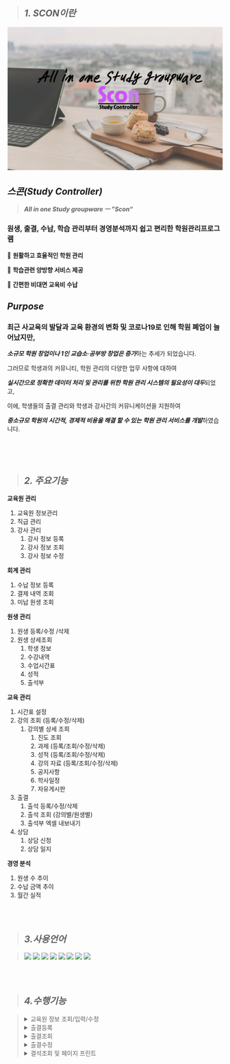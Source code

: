 <br/><br/><br/>

>## ***1. SCON이란***
![SCON MAIN](https://github.com/ssunie/scon/blob/main/SCON.jpeg)
<br/>
## *스콘(Study Controller)*


> ***All in one Study groupware ㅡ ”Scon“***
> 

### 원생, 출결, 수납, 학습 관리부터 경영분석까지 쉽고 편리한 학원관리프로그램

📝 **원활하고 효율적인 학원 관리**     

📝 **학습관련 양방향 서비스 제공**

📝 **간편한 비대면 교육비 수납**

## ***Purpose***


### 최근 사교육의 발달과 교육 환경의 변화 및 코로나19로 인해 학원 폐업이 늘어났지만, 

***소규모 학원 창업이나 1인 교습소·공부방 창업은 증가***하는 추세가 되었습니다.

그러므로 학생과의 커뮤니티, 학원 관리의 다양한 업무 사항에 대하여 

***실시간으로 정확한 데이터 처리 및 관리를 위한 학원 관리 시스템의 필요성이 대두***되었고,

 이에, 학생들의 출결 관리와 학생과 강사간의 커뮤니케이션을 지원하여 

***중소규모 학원의 시간적, 경제적 비용을 해결 할 수 있는 학원 관리 서비스를 개발***하였습니다.

<br/><br/><br/>


>## ***2. 주요기능***

**교육원 관리**

1. 교육원 정보관리
2. 직급 관리
3. 강사 관리
    1. 강사 정보 등록
    2. 강사 정보 조회
    3. 강사 정보 수정

**회계 관리**

1. 수납 정보 등록
2. 결제 내역 조회
3. 미납 원생 조회

**원생 관리**

1. 원생 등록/수정 /삭제
2. 원생 상세조회 
    1. 학생 정보
    2. 수강내역
    3. 수업시간표
    4. 성적
    5. 출석부

**교육 관리**

1. 시간표 설정
2. 강의 조회 (등록/수정/삭제)
    1. 강의별 상세 조희
        1. 진도 조회
        2. 과제 (등록/조회/수정/삭제)
        3. 성적 (등록/조회/수정/삭제)
        4. 강의 자료 (등록/조회/수정/삭제)
        5. 공지사항
        6. 학사일정
        7. 자유게시판
3. 출결
    1. 출석 등록/수정/삭제
    2. 출석 조회 (강의별/원생별)
    3. 출석부 엑셀 내보내기
4. 상담
    1. 상담 신청
    2. 상담 일지

**경영 분석**

1. 원생 수 추이
2. 수납 금액 추이
3. 월간 실적

</br><br/>

> ## ***3.사용언어***


> <img src="https://img.shields.io/badge/Spring Boot-6DB33F?style=flat-square&logo=Spring Boot&logoColor=white" width="100"/>
> <img src="https://img.shields.io/badge/MyBatis-black?style=flat-square&logo=MyBatis&logoColor=white"/>
> <img src="https://img.shields.io/badge/JavaScript-F7DF1E?style=flat-square&logo=JavaScript&logoColor=white"/>
> <img src="https://img.shields.io/badge/jQuery-0769AD?style=flat-square&logo=jQuery&logoColor=white"/>
> <img src="https://img.shields.io/badge/AJAX-blue?style=flat-square&logo=AJAX&logoColor=white"/>
> <img src="https://img.shields.io/badge/Log4j-red?style=flat-square&logo=Log4j&logoColor=white"/>
> <img src="https://img.shields.io/badge/JUnit5-25A162?style=flat-square&logo=JUnit5&logoColor=white"/>
> <img src="https://img.shields.io/badge/JUnit5-25A162?style=flat-square&logo=JUnit5&logoColor=white"/>

</br><br/>

> ## ***4.수행기능***

> <details>
> <summary>교육원 정보 조회/입력/수정</summary>
> <img src="https://github.com/ssunie/scon/blob/main/first.gif"/>
> </details>
> <details>
> <summary>출결등록</summary>
> <img src="https://github.com/ssunie/scon/blob/main/second.gif"/>
> </details>
> <details>
> <summary>출결조회</summary>
> <img src="https://github.com/ssunie/scon/blob/main/third.gif"/>
> </details>
> <details>
> <summary>출결수정</summary>
> <img src="https://github.com/ssunie/scon/blob/main/fourth.gif"/>
> </details>
> <details>
> <summary>결석조회 및 페이지 프린트</summary>
> <img src="https://github.com/ssunie/scon/blob/main/fifth.gif"/>
> </details>


<br/><br/>
